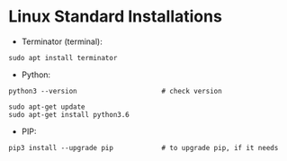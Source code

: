 # Linux Standard Installations

- Terminator (terminal): 
```shell
sudo apt install terminator
```
- Python:
```shell
python3 --version                     # check version

sudo apt-get update
sudo apt-get install python3.6 
```
- PIP:
```shell
pip3 install --upgrade pip            # to upgrade pip, if it needs
```
